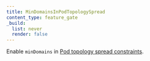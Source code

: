 ```yaml
---
title: MinDomainsInPodTopologySpread
content_type: feature_gate
_build:
  list: never
  render: false
---
```

Enable `minDomains` in
[Pod topology spread constraints](/docs/concepts/scheduling-eviction/topology-spread-constraints/).
